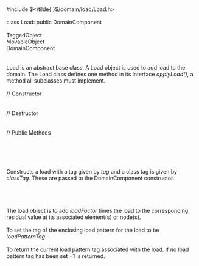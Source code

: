 \
\#include $<\tilde{ }$/domain/load/Load.h$>$\
\
class Load: public DomainComponent\
\
TaggedObject\
MovableObject\
DomainComponent\
\
\
Load is an abstract base class. A Load object is used to add load to the
domain. The Load class defines one method in its interface
*applyLoad()*, a method all subclasses must implement.\
\
// Constructor\
\
\
// Destructor\
\
\
// Public Methods\
\
\
\
\
\
Constructs a load with a tag given by *tag* and a class tag is given by
*classTag*. These are passed to the DomainComponent constructor.\
\
\
\
\
The load object is to add *loadFactor* times the load to the
corresponding residual value at its associated element(s) or node(s).\
\
To set the tag of the enclosing load pattern for the load to be
*loadPatternTag*.\
\
To return the current load pattern tag associated with the load. If no
load pattern tag has been set $-1$ is returned.
